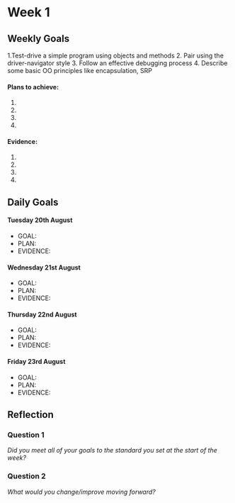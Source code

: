 # Week 1

## Weekly Goals
1.Test-drive a simple program using objects and methods
2. Pair using the driver-navigator style
3. Follow an effective debugging process
4. Describe some basic OO principles like encapsulation, SRP

#### Plans to achieve:
1. 
2. 
3. 
4. 

#### Evidence:
1. 
2. 
3.
4.


## Daily Goals

#### Tuesday 20th August
- GOAL:
- PLAN:
- EVIDENCE:

#### Wednesday 21st August
- GOAL:
- PLAN:
- EVIDENCE: 
  
#### Thursday 22nd August
- GOAL:
- PLAN:
- EVIDENCE:

#### Friday 23rd August
- GOAL:
- PLAN:
- EVIDENCE:
  
## Reflection


### Question 1

*Did you meet all of your goals to the standard you set at the start of the week?*


### Question 2

*What would you change/improve moving forward?*


